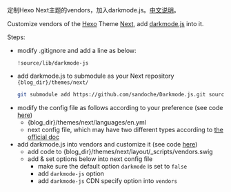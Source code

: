 定制Hexo Next主题的vendors，加入darkmode.js。[中文说明]()。

Customize vendors of the [Hexo]() Theme [Next](), add [darkmode.js]() into it.

Steps:

- modify .gitignore and add a line as below:
  ```
  !source/lib/darkmode-js
  ```
- add darkmode.js to submodule as your Next repository `{blog_dir}/themes/next/`
  ```bash
  git submodule add https://github.com/sandoche/Darkmode.js.git source/lib/darkmode-js/
  ```
- modify the config file as follows according to your preference (see code [here]())
  - {blog_dir}/themes/next/languages/en.yml
  - next config file, which may have two different types according to [the official doc](https://theme-next.org/docs/getting-started/configuration)
- add darkmode.js into vendors and customize it (see code [here]())
  - add code to {blog_dir}/themes/next/layout/_scripts/vendors.swig
  - add & set options below into next config file
    - make sure the default option `darkmode` is set to `false`
    - add `darkmode-js` option
    - add `darkmode-js` CDN specify option into `vendors`

